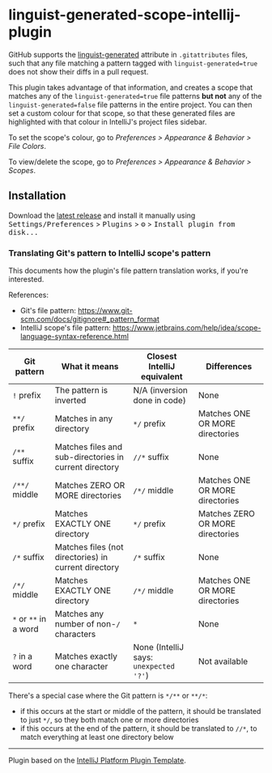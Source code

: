 # linguist-generated-scope-intellij-plugin

<!-- Plugin description -->

GitHub supports the <a href="https://docs.github.com/en/repositories/working-with-files/managing-files/customizing-how-changed-files-appear-on-github">linguist-generated</a>
attribute in `.gitattributes` files, such that any file matching a pattern tagged with `linguist-generated=true`
does not show their diffs in a pull request.

This plugin takes advantage of that information, and creates a scope that matches any of the `linguist-generated=true`
file patterns **but not** any of the `linguist-generated=false` file patterns in the entire project.
You can then set a custom colour for that scope, so that these generated files are highlighted with that colour in IntelliJ's project files sidebar.

To set the scope's colour, go to _Preferences > Appearance & Behavior > File Colors_.

To view/delete the scope, go to _Preferences > Appearance & Behavior > Scopes_.
<!-- Plugin description end -->

## Installation
Download the [latest release](https://github.com/IanvsPoplicola/linguist-generated-scope-intellij-plugin/releases/latest) and install it manually using
<kbd>Settings/Preferences</kbd> > <kbd>Plugins</kbd> > <kbd>⚙️</kbd> > <kbd>Install plugin from disk...</kbd>

### Translating Git's pattern to IntelliJ scope's pattern
This documents how the plugin's file pattern translation works, if you're interested.

References:
* Git's file pattern: https://www.git-scm.com/docs/gitignore#_pattern_format
* IntelliJ scope's file pattern: https://www.jetbrains.com/help/idea/scope-language-syntax-reference.html

| Git pattern            | What it means                                          | Closest IntelliJ equivalent             | Differences                      |
|------------------------|--------------------------------------------------------|-----------------------------------------|----------------------------------|
| `!` prefix             | The pattern is inverted                                | N/A (inversion done in code)            | None                             |
| `**/` prefix           | Matches in any directory                               | `*/` prefix                             | Matches ONE OR MORE directories  |
| `/**` suffix           | Matches files and sub-directories in current directory | `//*` suffix                            | None                             |
| `/**/` middle          | Matches ZERO OR MORE directories                       | `/*/` middle                            | Matches ONE OR MORE directories  |
| `*/` prefix            | Matches EXACTLY ONE directory                          | `*/` prefix                             | Matches ZERO OR MORE directories |
| `/*` suffix            | Matches files (not directories) in current directory   | `/*` suffix                             | None                             |
| `/*/` middle           | Matches EXACTLY ONE directory                          | `/*/` middle                            | Matches ONE OR MORE directories  |
| `*` or `**` in a word  | Matches any number of non-`/` characters               | `*`                                     | None                             |
| `?` in a word          | Matches exactly one character                          | None (IntelliJ says: `unexpected '?'`)  | Not available                    |

There's a special case where the Git pattern is `*/**` or `**/*`:
* if this occurs at the start or middle of the pattern, it should be translated to just `*/`, so they both match one or more directories
* if this occurs at the end of the pattern, it should be translated to `//*`, to match everything at least one directory below


---
Plugin based on the [IntelliJ Platform Plugin Template][template].

[template]: https://github.com/JetBrains/intellij-platform-plugin-template

